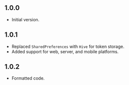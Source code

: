 ## 1.0.0

- Initial version.

## 1.0.1

- Replaced `SharedPreferences` with `Hive` for token storage.
- Added support for web, server, and mobile platforms.

## 1.0.2

- Formatted code.
